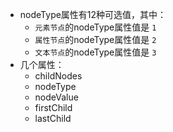 * nodeType属性有12种可选值，其中：
  * `元素节点`的nodeType属性值是 `1`
  * `属性节点`的nodeType属性值是 `2`
  * `文本节点`的nodeType属性值是 `3`
* 几个属性：
  * childNodes
  * nodeType
  * nodeValue
  * firstChild
  * lastChild
